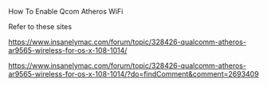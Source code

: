 How To Enable Qcom Atheros WiFi

Refer to these sites

https://www.insanelymac.com/forum/topic/328426-qualcomm-atheros-ar9565-wireless-for-os-x-108-1014/

https://www.insanelymac.com/forum/topic/328426-qualcomm-atheros-ar9565-wireless-for-os-x-108-1014/?do=findComment&comment=2693409
